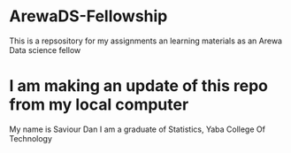 # ArewaDS-Fellowship
This is a repsository for my assignments an learning materials as an Arewa Data science fellow 

# I am making an update of this repo from my local computer
My name is Saviour Dan
I am a graduate of Statistics, Yaba College Of Technology